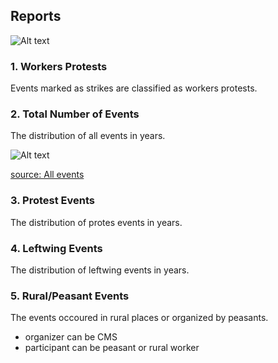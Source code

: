 ## Reports


![Alt text](relative/path/to/img.jpg?raw=true "Title")

### 1. Workers Protests
Events marked as strikes are classified as workers protests.

### 2. Total Number of Events
The distribution of all events in years.

![Alt text](https://docs.google.com/spreadsheets/d/1uZ3o2OMpzH-sDl_gVjMUB46AvwBv0SOpN57jUfXqIs8/pubchart?oid=127726601&format=image)

[source: All events](https://docs.google.com/spreadsheets/d/1uZ3o2OMpzH-sDl_gVjMUB46AvwBv0SOpN57jUfXqIs8/edit?usp=sharing)

### 3. Protest Events
The distribution of protes events in years.

### 4. Leftwing Events
The distribution of leftwing events in years.

### 5. Rural/Peasant Events
The events occoured in rural places or organized by peasants.
* organizer can be CMS
* participant can be peasant or rural worker
